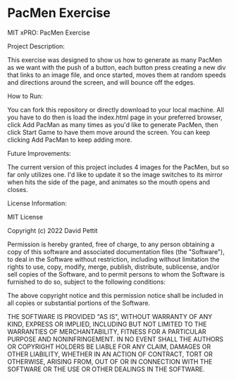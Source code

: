 # PacMen Exercise
 MIT xPRO: PacMen Exercise

Project Description:

This exercise was designed to show us how to generate as many PacMen as we want with the push of a button, each button press creating a new div that links to an image file, and once started, moves them at random speeds and directions around the screen, and will bounce off the edges.

How to Run:

You can fork this repository or directly download to your local machine. All you have to do then is load the index.html page in your preferred browser, click Add PacMan as many times as you'd like to generate PacMen, then click Start Game to have them move around the screen. You can keep clicking Add PacMan to keep adding more.

Future Improvements:

The current version of this project includes 4 images for the PacMen, but so far only utilizes one. I'd like to update it so the image switches to its mirror when hits the side of the page, and animates so the mouth opens and closes.

License Information:

MIT License

Copyright (c) 2022 David Pettit

Permission is hereby granted, free of charge, to any person obtaining a copy
of this software and associated documentation files (the "Software"), to deal
in the Software without restriction, including without limitation the rights
to use, copy, modify, merge, publish, distribute, sublicense, and/or sell
copies of the Software, and to permit persons to whom the Software is
furnished to do so, subject to the following conditions:

The above copyright notice and this permission notice shall be included in all
copies or substantial portions of the Software.

THE SOFTWARE IS PROVIDED "AS IS", WITHOUT WARRANTY OF ANY KIND, EXPRESS OR
IMPLIED, INCLUDING BUT NOT LIMITED TO THE WARRANTIES OF MERCHANTABILITY,
FITNESS FOR A PARTICULAR PURPOSE AND NONINFRINGEMENT. IN NO EVENT SHALL THE
AUTHORS OR COPYRIGHT HOLDERS BE LIABLE FOR ANY CLAIM, DAMAGES OR OTHER
LIABILITY, WHETHER IN AN ACTION OF CONTRACT, TORT OR OTHERWISE, ARISING FROM,
OUT OF OR IN CONNECTION WITH THE SOFTWARE OR THE USE OR OTHER DEALINGS IN THE
SOFTWARE.
